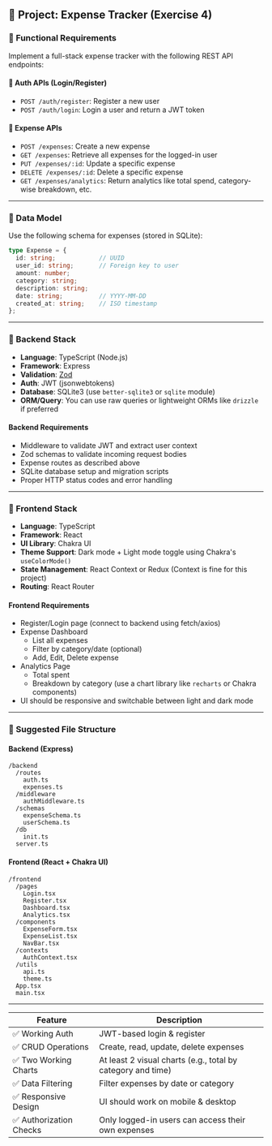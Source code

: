 ## 💼 Project: Expense Tracker (Exercise 4)

### 🧩 Functional Requirements

Implement a full-stack expense tracker with the following REST API endpoints:

#### 🔐 Auth APIs (Login/Register)
- `POST /auth/register`: Register a new user
- `POST /auth/login`: Login a user and return a JWT token

#### 💸 Expense APIs
- `POST /expenses`: Create a new expense
- `GET /expenses`: Retrieve all expenses for the logged-in user
- `PUT /expenses/:id`: Update a specific expense
- `DELETE /expenses/:id`: Delete a specific expense
- `GET /expenses/analytics`: Return analytics like total spend, category-wise breakdown, etc.

---

### 🧾 Data Model

Use the following schema for expenses (stored in SQLite):

```ts
type Expense = {
  id: string;            // UUID
  user_id: string;       // Foreign key to user
  amount: number;
  category: string;
  description: string;
  date: string;          // YYYY-MM-DD
  created_at: string;    // ISO timestamp
};
```

---

### 🔧 Backend Stack

- **Language**: TypeScript (Node.js)
- **Framework**: Express
- **Validation**: [Zod](https://github.com/colinhacks/zod)
- **Auth**: JWT (jsonwebtokens)
- **Database**: SQLite3 (use `better-sqlite3` or `sqlite` module)
- **ORM/Query**: You can use raw queries or lightweight ORMs like `drizzle` if preferred

#### Backend Requirements

- Middleware to validate JWT and extract user context
- Zod schemas to validate incoming request bodies
- Expense routes as described above
- SQLite database setup and migration scripts
- Proper HTTP status codes and error handling

---

### 🎨 Frontend Stack

- **Language**: TypeScript
- **Framework**: React
- **UI Library**: Chakra UI
- **Theme Support**: Dark mode + Light mode toggle using Chakra's `useColorMode()`
- **State Management**: React Context or Redux (Context is fine for this project)
- **Routing**: React Router

#### Frontend Requirements

- Register/Login page (connect to backend using fetch/axios)
- Expense Dashboard
  - List all expenses
  - Filter by category/date (optional)
  - Add, Edit, Delete expense
- Analytics Page
  - Total spent
  - Breakdown by category (use a chart library like `recharts` or Chakra components)
- UI should be responsive and switchable between light and dark mode

---

### 🧪 Suggested File Structure

#### Backend (Express)
```
/backend
  /routes
    auth.ts
    expenses.ts
  /middleware
    authMiddleware.ts
  /schemas
    expenseSchema.ts
    userSchema.ts
  /db
    init.ts
  server.ts
```

#### Frontend (React + Chakra UI)
```
/frontend
  /pages
    Login.tsx
    Register.tsx
    Dashboard.tsx
    Analytics.tsx
  /components
    ExpenseForm.tsx
    ExpenseList.tsx
    NavBar.tsx
  /contexts
    AuthContext.tsx
  /utils
    api.ts
    theme.ts
  App.tsx
  main.tsx
```

---

| Feature                | Description                                                 |
| ---------------------- | ----------------------------------------------------------- |
| ✅ Working Auth         | JWT-based login & register                                  |
| ✅ CRUD Operations      | Create, read, update, delete expenses                       |
| ✅ Two Working Charts   | At least 2 visual charts (e.g., total by category and time) |
| ✅ Data Filtering       | Filter expenses by date or category                         |
| ✅ Responsive Design    | UI should work on mobile & desktop                          |
| ✅ Authorization Checks | Only logged-in users can access their own expenses          |

